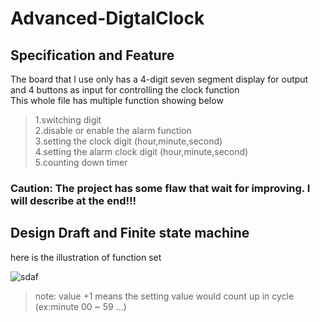 # Advanced-DigtalClock
## Specification and Feature
The board that I use only has a 4-digit seven segment display for output and 4 buttons as input for controlling the clock function  
This whole file has multiple function showing below 
>1.switching digit  
>2.disable or enable the alarm function  
>3.setting the clock digit (hour,minute,second)  
>4.setting the alarm clock digit (hour,minute,second)  
>5.counting down timer  
### Caution: The project has some flaw that wait for improving. I will describe at the end!!!
## Design Draft and Finite state machine 
here is the illustration of function set

![sdaf](https://user-images.githubusercontent.com/92795777/149643797-32dda0d8-6bfe-4e73-881b-01f7a7138fcc.png)
>note: value +1 means the setting value would count up in cycle (ex:minute 00 ~ 59 ...)  
